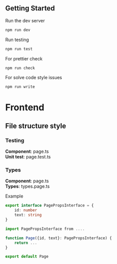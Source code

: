 ## Getting Started

Run the dev server

```bash
npm run dev
```

Run testing

```bash
npm run test
```

For prettier check

```bash
npm run check
```

For solve code style issues

```bash
npm run write
```

# Frontend

## File structure style

### Testing

**Component**: page.ts\
**Unit test**: page.test.ts

### Types

**Component**: page.ts\
**Types**: types.page.ts

Example

```typescript
export interface PagePropsInterface = {
    id: number
    text: string
}
```

```typescript
import PagePropsInterface from ....

function Page({id, text}: PagePropsInterface) {
    return ...
}

export default Page
```
